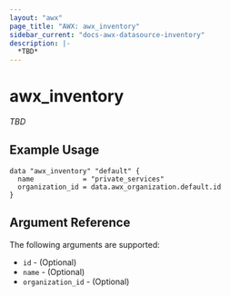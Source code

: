 ```yaml
---
layout: "awx"
page_title: "AWX: awx_inventory"
sidebar_current: "docs-awx-datasource-inventory"
description: |-
  *TBD*
---
```


# awx_inventory

*TBD*

## Example Usage

```hcl
data "awx_inventory" "default" {
  name            = "private_services"
  organization_id = data.awx_organization.default.id
}
```

## Argument Reference

The following arguments are supported:

* `id` - (Optional) 
* `name` - (Optional) 
* `organization_id` - (Optional) 

